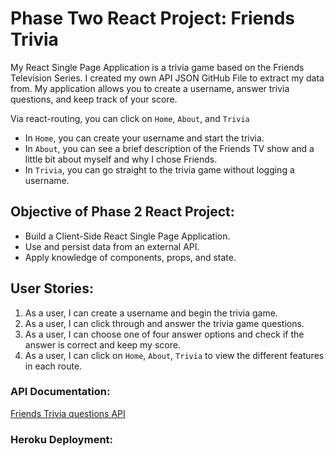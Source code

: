 # Phase Two React Project: Friends Trivia

My React Single Page Application is a trivia game based on the Friends Television Series. I created my own API JSON GitHub File to extract my data from. My application allows you to create a username, answer trivia questions, and keep track of your score. 

Via react-routing, you can click on `Home`, `About`, and `Trivia` 
* In `Home`, you can create your username and start the trivia.    
* In `About`, you can see a brief description of the Friends TV show and a little bit about myself and why I chose Friends.   
* In `Trivia`, you can go straight to the trivia game without logging a username.

## Objective of Phase 2 React Project:
* Build a Client-Side React Single Page Application.
* Use and persist data from an external API.
* Apply knowledge of components, props, and state.

## User Stories:
1. As a user, I can create a username and begin the trivia game. 
2. As a user, I can click through and answer the trivia game questions.
3. As a user, I can choose one of four answer options and check if the answer is correct and keep my score.
4. As a user, I can click on `Home`, `About`, `Trivia` to view the different features in each route. 

### API Documentation: 
<a href="https://csjeon28.github.io/Data/db.json" target="_blank">Friends Trivia questions API</a>

### Heroku Deployment:
<!-- <a href="" target="_blank">Friends Trivia</a> -->